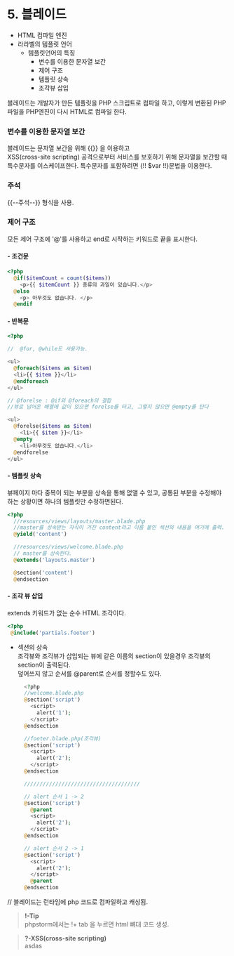 # 5. 블레이드
- HTML 컴파일 엔진
- 라라벨의 템플릿 언어
  - 템플릿언어의 특징
      - 변수를 이용한 문자열 보간
      - 제어 구조
      - 템플릿 상속
      - 조각뷰 삽입


블레이드는 개발자가 만든 템플릿을 PHP 스크립트로 컴파일 하고, 이렇게 변환된 PHP파일을 PHP엔진이 다시 HTML로 컴파일 한다.

### 변수를 이용한 문자열 보간

  블레이드는 문자열 보간을 위해 {{}} 을 이용하고   
  XSS(cross-site scripting) 공격으로부터 서비스를 보호하기 위해 문자열을 보간할 때 특수문자를 이스케이프한다. 특수문자를 포함하려면 {!! $var !!}문법을 이용한다.

### 주석
{{--주석--}} 형식을 사용.


### 제어 구조
모든 제어 구조에 '@'를 사용하고 end로 시작하는 키워드로 끝을 표시한다.

#### - 조건문
~~~php
<?php
  @if($itemCount = count($items))
    <p>{{ $itemCount }} 종류의 과일이 있습니다.</p>
  @else
    <p> 아무것도 없습니다. </p>
  @endif
~~~

#### - 반복문
~~~php
<?php

//  @for, @while도 사용가능.

<ul>
  @foreach($items as $item)
  <li>{{ $item }}</li>
  @endforeach
</ul>

// @forelse : @if와 @foreach의 결합
//뷰로 넘어온 배열에 값이 있으면 forelse를 타고, 그렇지 않으면 @empty를 탄다

<ul>
  @forelse($items as $item)
    <li>{{ $item }}</li>
  @empty
    <li>아무것도 없습니다.</li>
  @endforelse
</ul>

~~~

#### - 템플릿 상속
뷰페이지 마다 중복이 되는 부분을 상속을 통해 없앨 수 있고, 공통된 부분을 수정해야 하는 상황이면 하나의 템플릿만 수정하면된다.

~~~php
<?php
  //resources/views/layouts/master.blade.php
  //master를 상속받는 자식이 가진 content라고 이름 붙인 섹션의 내용을 여기에 출력.
  @yield('content')

  //resources/views/welcome.blade.php
  // master를 상속한다.
  @extends('layouts.master')

  @section('content')
  @endsection
~~~

#### - 조각 뷰 삽입
extends 키워드가 없는 순수 HTML 조각이다.

~~~php
<?php
 @include('partials.footer')
~~~
- 섹션의 상속  
  조각뷰와 조각뷰가 삽입되는 뷰에 같은 이름의 section이 있을경우 조각뷰의 section이 출력된다.  
  덮어쓰지 않고 순서를 @parent로 순서를 정할수도 있다.

  ~~~php
    <?php
    //welcome.blade.php
    @section('script')
      <script>
        alert('1');
      </script>
    @endsection

    //footer.blade.php(조각뷰)
    @section('script')
      <script>
        alert('2');
      </script>
    @endsection

    /////////////////////////////////////

    // alert 순서 1 -> 2
    @section('script')
      @parent
      <script>
        alert('2');
      </script>
    @endsection

    // alert 순서 2 -> 1
    @section('script')
      <script>
        alert('2');
      </script>
      @parent
    @endsection


  ~~~


// 블레이드는 런타임에 php 코드로 컴파일하고 캐싱됨.

>**!-Tip**  
phpstorm에서는 !+ tab 을 누르면 html 뼈대 코드 생성.

























>**?-XSS(cross-site scripting)**  
asdas
